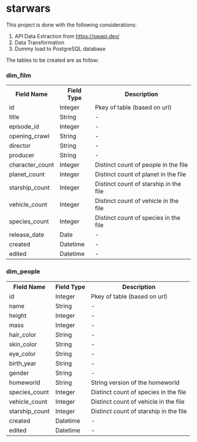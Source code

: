 # starwars
This project is done with the following considerations:
1. API Data Extraction from https://swapi.dev/
2. Data Transformation
3. Dummy load to PostgreSQL database

The tables to be created are as follow:

<h3>dim_film </h3>

<table style="width:100%">
  <tr>
    <th>Field Name</th>
    <th>Field Type</th>
    <th>Description</th>
  </tr>
  <tr>
    <td>id</td>
    <td>Integer</td>
    <td>Pkey of table (based on url)</td>
  </tr>
  <tr>
    <td>title</td>
    <td>String</td>
    <td>-</td>
  </tr>
  <tr>
    <td>episode_id</td>
    <td>Integer</td>
    <td>-</td>
  </tr>
    <tr>
    <td>opening_crawl</td>
    <td>String</td>
    <td>-</td>
  </tr>
    <tr>
    <td>director</td>
    <td>String</td>
    <td>-</td>
  </tr>
    <tr>
    <td>producer</td>
    <td>String</td>
    <td>-</td>
  </tr>
    <tr>
    <td>character_count</td>
    <td>Integer</td>
    <td>Distinct count of people in the file</td>
  </tr>
  <tr>
    <td>planet_count</td>
    <td>Integer</td>
    <td>Distinct count of planet in the file</td>
  </tr>
    <tr>
    <td>starship_count</td>
    <td>Integer</td>
    <td>Distinct count of starship in the file</td>
  </tr>
      <tr>
    <td>vehicle_count</td>
    <td>Integer</td>
    <td>Distinct count of vehicle in the file</td>
  </tr>
        <tr>
    <td>species_count</td>
    <td>Integer</td>
    <td>Distinct count of species in the file</td>
  </tr>
         <tr>
    <td>release_date</td>
    <td>Date</td>
    <td>-</td>
  </tr>
         <tr>
    <td>created</td>
    <td>Datetime</td>
    <td>-</td>
  </tr>
           <tr>
    <td>edited</td>
    <td>Datetime</td>
    <td>-</td>
  </tr>
  
</table>
  
<h3>dim_people </h3>

<table style="width:100%">
  <tr>
    <th>Field Name</th>
    <th>Field Type</th>
    <th>Description</th>
  </tr>
  <tr>
    <td>id</td>
    <td>Integer</td>
    <td>Pkey of table (based on url)</td>
  </tr>
  <tr>
    <td>name</td>
    <td>String</td>
    <td>-</td>
  </tr>
  <tr>
    <td>height</td>
    <td>Integer</td>
    <td>-</td>
  </tr>
    <tr>
    <td>mass</td>
    <td>Integer</td>
    <td>-</td>
  </tr>
    <tr>
    <td>hair_color</td>
    <td>String</td>
    <td>-</td>
  </tr>
    <tr>
    <td>skin_color</td>
    <td>String</td>
    <td>-</td>
  </tr>
    <tr>
    <td>eye_color</td>
    <td>String</td>
    <td>-</td>
  </tr>
  <tr>
    <td>birth_year</td>
    <td>String</td>
    <td>-</td>
  </tr>
    <tr>
    <td>gender</td>
    <td>String</td>
    <td>-</td>
  </tr>
      <tr>
    <td>homeworld</td>
    <td>String</td>
    <td>String version of the homeworld</td>
  </tr>
        <tr>
    <td>species_count</td>
    <td>Integer</td>
    <td>Distinct count of species in the file</td>
  </tr>
         <tr>
    <td>vehicle_count</td>
    <td>Integer</td>
    <td>Distinct count of vehicle in the file</td>
  </tr>
         <tr>
    <td>starship_count</td>
    <td>Integer</td>
    <td>Distinct count of starship in the file</td>
  </tr>
         <tr>
    <td>created</td>
    <td>Datetime</td>
    <td>-</td>
  </tr>
           <tr>
    <td>edited</td>
    <td>Datetime</td>
    <td>-</td>
  </tr>
  
</table>
 
